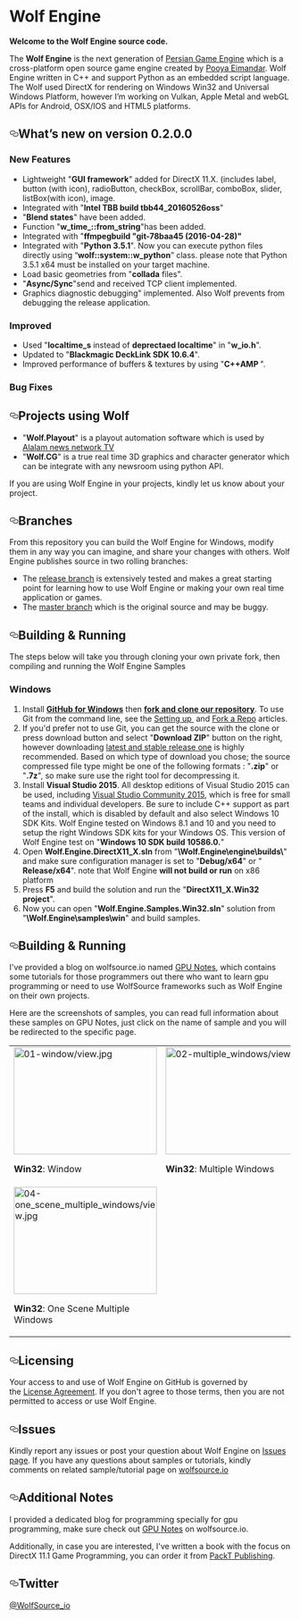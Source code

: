 Wolf Engine
===========
<p><b>Welcome to the Wolf Engine source code.</b></p> 
<p>The&nbsp;<b>Wolf Engine</b>&nbsp;is the next
generation of&nbsp;<a href="https://persianengine.codeplex.com/">Persian Game Engine</a>&nbsp;which is a
cross-platform open source game engine created by&nbsp;<a href="http://pooyaeimandar.com/">Pooya Eimandar</a>.
Wolf Engine written in C++ and support Python as an embedded script language.
The Wolf used DirectX for rendering on Windows Win32 and Universal Windows Platform, however I’m working on Vulkan, Apple Metal and webGL APIs for Android, OSX/IOS and HTML5 platforms.</p>

<!--What's new-->
<h2><a id="user-content-whatsnew" class="anchor" href="#whatsnew" aria-hidden="true"><svg aria-hidden="true" class="octicon octicon-link" height="16" version="1.1" viewBox="0 0 16 16" width="16"><path d="M4 9h1v1H4c-1.5 0-3-1.69-3-3.5S2.55 3 4 3h4c1.45 0 3 1.69 3 3.5 0 1.41-.91 2.72-2 3.25V8.59c.58-.45 1-1.27 1-2.09C10 5.22 8.98 4 8 4H4c-.98 0-2 1.22-2 2.5S3 9 4 9zm9-3h-1v1h1c1 0 2 1.22 2 2.5S13.98 12 13 12H9c-.98 0-2-1.22-2-2.5 0-.83.42-1.64 1-2.09V6.25c-1.09.53-2 1.84-2 3.25C6 11.31 7.55 13 9 13h4c1.45 0 3-1.69 3-3.5S14.5 6 13 6z"></path></svg></a>What’s new on version 0.2.0.0</h2>
<h3>New Features</h3>

<ul>
<li>Lightweight &quot;<b>GUI framework</b>&quot; added for DirectX
11.X. (includes label, button (with icon), radioButton, checkBox, scrollBar, comboBox, slider, listBox(with icon), image.</li>
<li>Integrated with &quot;<b>Intel TBB build tbb44_20160526oss</b>&quot;</li>
<li>&quot;<b>Blend states</b>&quot; have been added.</li>
<li>Function &quot;<b>w_time_</b><b>::</b><b>from_string</b>&quot;has been added.</li>
<li>Integrated with &quot;<b>ffmpeg</b><b>build &quot;git-78baa45 (2016-04-28)&quot;</b></li>
<li>Integrated with &quot;<b>Python 3.5.1</b>&quot;. Now you can
execute python files directly using “<b>wolf::</b><b>system::w_python</b>” class. please note that Python 3.5.1 x64 must be installed on your target machine.</li>
<li>Load basic geometries from &quot;<span class=SpellE><b>collada</b> files&quot;.</li>
<li>&quot;<b>Async/Sync</b>&quot;send and received TCP client implemented.</li>
<li>Graphics diagnostic debugging</b>&quot; implemented. Also Wolf prevents from debugging the release application.</li>
</ul>

<h3>Improved</h3>
<ul>
<li>Used &quot;<b>localtime_s</b> instead of <b>deprectaed localtime</b>&quot; in &quot;<b>w_io.h</b>&quot;.</li>
<li>Updated to &quot;<b>Blackmagic DeckLink SDK 10.6.4</b>&quot;.</li>
<li>Improved performance of buffers & textures by using &quot;<b>C++AMP </b>&quot;.</li>
</ul>

<h3>Bug Fixes</h3>
<ul>
</ul>

<!--Projects-->
<h2><a id="user-content-projects" class="anchor" href="#projects" aria-hidden="true"><svg aria-hidden="true" class="octicon octicon-link" height="16" version="1.1" viewBox="0 0 16 16" width="16"><path d="M4 9h1v1H4c-1.5 0-3-1.69-3-3.5S2.55 3 4 3h4c1.45 0 3 1.69 3 3.5 0 1.41-.91 2.72-2 3.25V8.59c.58-.45 1-1.27 1-2.09C10 5.22 8.98 4 8 4H4c-.98 0-2 1.22-2 2.5S3 9 4 9zm9-3h-1v1h1c1 0 2 1.22 2 2.5S13.98 12 13 12H9c-.98 0-2-1.22-2-2.5 0-.83.42-1.64 1-2.09V6.25c-1.09.53-2 1.84-2 3.25C6 11.31 7.55 13 9 13h4c1.45 0 3-1.69 3-3.5S14.5 6 13 6z"></path></svg></a>Projects using Wolf</h2>
<ul>
<li>&quot;<b>Wolf.Playout</b>&quot; is a playout automation software which is used by <a href="http://en.alalam.ir/">Alalam news
network TV</a></li>
<li>&quot;<b>Wolf.CG</b>&quot; is a true real time 3D graphics and character generator which can be integrate
with any newsroom using python API.</li>
</ul>
<p>If you are using Wolf Engine in your projects, kindly let us know about your project.</p>

<!--Branches-->
<h2><a id="user-content-branches" class="anchor" href="#branches" aria-hidden="true"><svg aria-hidden="true" class="octicon octicon-link" height="16" version="1.1" viewBox="0 0 16 16" width="16"><path d="M4 9h1v1H4c-1.5 0-3-1.69-3-3.5S2.55 3 4 3h4c1.45 0 3 1.69 3 3.5 0 1.41-.91 2.72-2 3.25V8.59c.58-.45 1-1.27 1-2.09C10 5.22 8.98 4 8 4H4c-.98 0-2 1.22-2 2.5S3 9 4 9zm9-3h-1v1h1c1 0 2 1.22 2 2.5S13.98 12 13 12H9c-.98 0-2-1.22-2-2.5 0-.83.42-1.64 1-2.09V6.25c-1.09.53-2 1.84-2 3.25C6 11.31 7.55 13 9 13h4c1.45 0 3-1.69 3-3.5S14.5 6 13 6z"></path></svg></a>Branches</h2>
<p>From this repository you can build the Wolf
Engine for Windows, modify them in any way you can imagine, and share your
changes with others. Wolf Engine publishes source in two rolling branches:</p>
<ul>
<li>The <a href="https://github.com/PooyaEimandar/Wolf.Engine/releases">release branch</a>&nbsp;is
extensively tested and makes a great starting point for learning how to use Wolf Engine or making your own real time application or games.</li>
<li>The&nbsp;<a href="https://github.com/PooyaEimandar/Wolf.Engine/tree/master">master branch</a> which is the original source and may be buggy.</li>
</ul>

<!--Building-->
<h2><a id="user-content-building" class="anchor" href="#building" aria-hidden="true"><svg aria-hidden="true" class="octicon octicon-link" height="16" version="1.1" viewBox="0 0 16 16" width="16"><path d="M4 9h1v1H4c-1.5 0-3-1.69-3-3.5S2.55 3 4 3h4c1.45 0 3 1.69 3 3.5 0 1.41-.91 2.72-2 3.25V8.59c.58-.45 1-1.27 1-2.09C10 5.22 8.98 4 8 4H4c-.98 0-2 1.22-2 2.5S3 9 4 9zm9-3h-1v1h1c1 0 2 1.22 2 2.5S13.98 12 13 12H9c-.98 0-2-1.22-2-2.5 0-.83.42-1.64 1-2.09V6.25c-1.09.53-2 1.84-2 3.25C6 11.31 7.55 13 9 13h4c1.45 0 3-1.69 3-3.5S14.5 6 13 6z"></path></svg></a>Building & Running</h2>
<p>The steps below will take you through cloning your own private fork, then compiling and running the Wolf Engine Samples</p>
<h3>Windows</h3>
<ol>
<li>Install&nbsp;<b><a href="https://windows.github.com/">GitHub for Windows</a></b>&nbsp;then&nbsp;<b><a
href="https://guides.github.com/activities/forking/">fork
and clone our repository</a></b>. To use Git from the command line, see the&nbsp;<a
href="https://help.github.com/articles/set-up-git/">Setting up </a>&nbsp;and&nbsp;<a href="https://help.github.com/articles/fork-a-repo/">Fork a Repo</a>&nbsp;articles.</li>
<li>If you'd prefer not to use Git, you can get the source with the clone or press download button and select &quot;<b>Download ZIP</b>&quot;
button on the right, however downloading <a href="https://github.com/PooyaEimandar/Wolf.Engine/releases">latest and stable release one</a> is highly recommended. Based on which type of download you chose; the source compressed file type might be one of the following formats : &quot;<b>.zip</b>&quot; or &quot;<b>.7z</b>&quot;, so make sure use the right tool for decompressing it.</li>
<li>Install&nbsp;<b>Visual Studio 2015</b>. All desktop editions of
Visual Studio 2015 can be used, including&nbsp;<a href="http://www.visualstudio.com/products/visual-studio-community-vs">Visual Studio Community 2015</a>, which is free for small teams and individual developers. Be sure to include C++ support as part of the install, which is disabled by default and also select Windows 10 SDK Kits. Wolf Engine tested on Windows 8.1 and 10 and you need to setup the right Windows SDK kits for your Windows OS. This version of Wolf Engine test on &quot;<b>Windows 10 SDK build 10586.0.</b>&quot;</li>
<li>Open <b>Wolf.Engine.DirectX11_X.sln</b> from &quot;<b>\Wolf.Engine</span>\engine\builds\</b>&quot;
and make sure configuration manager is set to &quot;<b>Debug/x64</b>&quot; or &quot;<b>
Release/x64</b>&quot;. note that Wolf Engine <b>will not build or run</b> on x86 platform</li>
<li>Press <b>F5</b> and build the solution and run the &quot;<b>DirectX11_X.Win32 project</b>&quot;.</li>
<li>Now you can open &quot;<b>Wolf.Engine.Samples.Win32.sln</b>&quot; solution
from &quot;<b>\Wolf.Engine\samples\win</b>&quot; and build samples.</li>
</ol>

<!--Samples-->
<h2><a id="user-content-samples" class="anchor" href="#samples" aria-hidden="true"><svg aria-hidden="true" class="octicon octicon-link" height="16" version="1.1" viewBox="0 0 16 16" width="16"><path d="M4 9h1v1H4c-1.5 0-3-1.69-3-3.5S2.55 3 4 3h4c1.45 0 3 1.69 3 3.5 0 1.41-.91 2.72-2 3.25V8.59c.58-.45 1-1.27 1-2.09C10 5.22 8.98 4 8 4H4c-.98 0-2 1.22-2 2.5S3 9 4 9zm9-3h-1v1h1c1 0 2 1.22 2 2.5S13.98 12 13 12H9c-.98 0-2-1.22-2-2.5 0-.83.42-1.64 1-2.09V6.25c-1.09.53-2 1.84-2 3.25C6 11.31 7.55 13 9 13h4c1.45 0 3-1.69 3-3.5S14.5 6 13 6z"></path></svg></a>Building & Running</h2>
<p>
I've provided a blog on wolfsource.io named <a href="http://wolfsource.io/gpunotes/">GPU Notes</a>, which contains some tutorials for those programmers out there who want to learn gpu programming or need to use WolfSource frameworks such as Wolf Engine on their own projects.
</p> 
<p>
Here are the screenshots of samples, you can read full information about these samples on GPU Notes, just click on the name of sample and you will be redirected to the specific page.
</p>

<!-- Screenshots -->
<table>
  <tr>
    <td>
      <img src="https://raw.githubusercontent.com/PooyaEimandar/Wolf.Engine/0.2.0.0/samples/win/01-Initialize/01-window/view.jpg" alt="01-window/view.jpg" width="256" height="192"/>
      <p><b>Win32</b>: Window</p>
    </td>
    <td>
      <img src="https://raw.githubusercontent.com/PooyaEimandar/Wolf.Engine/0.2.0.0/samples/win/01-Initialize/02-multiple_windows/view.jpg" alt="02-multiple_windows/view.jpg" width="256" height="192"/>
      <p><b>Win32</b>: Multiple Windows</p>
    </td>
    <td>
      <img src="https://raw.githubusercontent.com/PooyaEimandar/Wolf.Engine/0.2.0.0/samples/win/01-Initialize/03-scene/view.jpg" alt="03-scene/view.jpg" width="256" height="192"/>
      <p><b>Win32</b>: Scene</p>
    </td>
  </tr>
  <tr>
    <td>
      <img src="https://raw.githubusercontent.com/PooyaEimandar/Wolf.Engine/0.2.0.0/samples/win/01-Initialize/04-one_scene_multiple_windows/view.jpg" alt="04-one_scene_multiple_windows/view.jpg" width="256" height="192"/>
      <p><b>Win32</b>: One Scene Multiple Windows</p>
    </td>
  </tr>
</table>

<!--Licensing-->
<h2><a id="user-content-licensing" class="anchor" href="#licensing" aria-hidden="true"><svg aria-hidden="true" class="octicon octicon-link" height="16" version="1.1" viewBox="0 0 16 16" width="16"><path d="M4 9h1v1H4c-1.5 0-3-1.69-3-3.5S2.55 3 4 3h4c1.45 0 3 1.69 3 3.5 0 1.41-.91 2.72-2 3.25V8.59c.58-.45 1-1.27 1-2.09C10 5.22 8.98 4 8 4H4c-.98 0-2 1.22-2 2.5S3 9 4 9zm9-3h-1v1h1c1 0 2 1.22 2 2.5S13.98 12 13 12H9c-.98 0-2-1.22-2-2.5 0-.83.42-1.64 1-2.09V6.25c-1.09.53-2 1.84-2 3.25C6 11.31 7.55 13 9 13h4c1.45 0 3-1.69 3-3.5S14.5 6 13 6z"></path></svg></a>Licensing</h2>
<p>
Your access to and use of Wolf Engine on GitHub is governed by the&nbsp;<a href="https://github.com/PooyaEimandar/Wolf.Engine/blob/master/LICENSE">License Agreement</a>. If you don't agree to those terms, then you are not permitted to access or use Wolf Engine.
</p>

<!--Issues-->
<h2><a id="user-content-issues" class="anchor" href="#issues" aria-hidden="true"><svg aria-hidden="true" class="octicon octicon-link" height="16" version="1.1" viewBox="0 0 16 16" width="16"><path d="M4 9h1v1H4c-1.5 0-3-1.69-3-3.5S2.55 3 4 3h4c1.45 0 3 1.69 3 3.5 0 1.41-.91 2.72-2 3.25V8.59c.58-.45 1-1.27 1-2.09C10 5.22 8.98 4 8 4H4c-.98 0-2 1.22-2 2.5S3 9 4 9zm9-3h-1v1h1c1 0 2 1.22 2 2.5S13.98 12 13 12H9c-.98 0-2-1.22-2-2.5 0-.83.42-1.64 1-2.09V6.25c-1.09.53-2 1.84-2 3.25C6 11.31 7.55 13 9 13h4c1.45 0 3-1.69 3-3.5S14.5 6 13 6z"></path></svg></a>Issues</h2>
<p>
Kindly report any issues or post your question
about Wolf Engine on <a href="https://github.com/PooyaEimandar/Wolf.Engine/issues">Issues page</a>. If you have any questions about samples or tutorials, kindly comments on related sample/tutorial page on <a href="http://wolfsource.io/gpunotes/wolfengine">wolfsource.io</a>
</p>

<!--Additional Notes-->
<h2><a id="user-content-notes" class="anchor" href="#notes" aria-hidden="true"><svg aria-hidden="true" class="octicon octicon-link" height="16" version="1.1" viewBox="0 0 16 16" width="16"><path d="M4 9h1v1H4c-1.5 0-3-1.69-3-3.5S2.55 3 4 3h4c1.45 0 3 1.69 3 3.5 0 1.41-.91 2.72-2 3.25V8.59c.58-.45 1-1.27 1-2.09C10 5.22 8.98 4 8 4H4c-.98 0-2 1.22-2 2.5S3 9 4 9zm9-3h-1v1h1c1 0 2 1.22 2 2.5S13.98 12 13 12H9c-.98 0-2-1.22-2-2.5 0-.83.42-1.64 1-2.09V6.25c-1.09.53-2 1.84-2 3.25C6 11.31 7.55 13 9 13h4c1.45 0 3-1.69 3-3.5S14.5 6 13 6z"></path></svg></a>Additional Notes</h2>
<p>
I provided a dedicated blog for programming specially for gpu programming, make sure check out <a href="http://wolfsource.io/gpunotes/">GPU Notes</a> on wolfsource.io.
</p>
<p>
Additionally, in case you are interested, I've written a book with the focus on DirectX 11.1 Game
Programming, you can order it from <a href="http://www.packtpub.com/directx-11-1-game-programming/book">PackT Publishing</a>.
</p>

<!--Twitter-->
<h2><a id="user-content-twitter" class="anchor" href="#twitter" aria-hidden="true"><svg aria-hidden="true" class="octicon octicon-link" height="16" version="1.1" viewBox="0 0 16 16" width="16"><path d="M4 9h1v1H4c-1.5 0-3-1.69-3-3.5S2.55 3 4 3h4c1.45 0 3 1.69 3 3.5 0 1.41-.91 2.72-2 3.25V8.59c.58-.45 1-1.27 1-2.09C10 5.22 8.98 4 8 4H4c-.98 0-2 1.22-2 2.5S3 9 4 9zm9-3h-1v1h1c1 0 2 1.22 2 2.5S13.98 12 13 12H9c-.98 0-2-1.22-2-2.5 0-.83.42-1.64 1-2.09V6.25c-1.09.53-2 1.84-2 3.25C6 11.31 7.55 13 9 13h4c1.45 0 3-1.69 3-3.5S14.5 6 13 6z"></path></svg></a>Twitter</h2>
<a href="https://twitter.com/WolfSource_io">@WolfSource_io</a>
